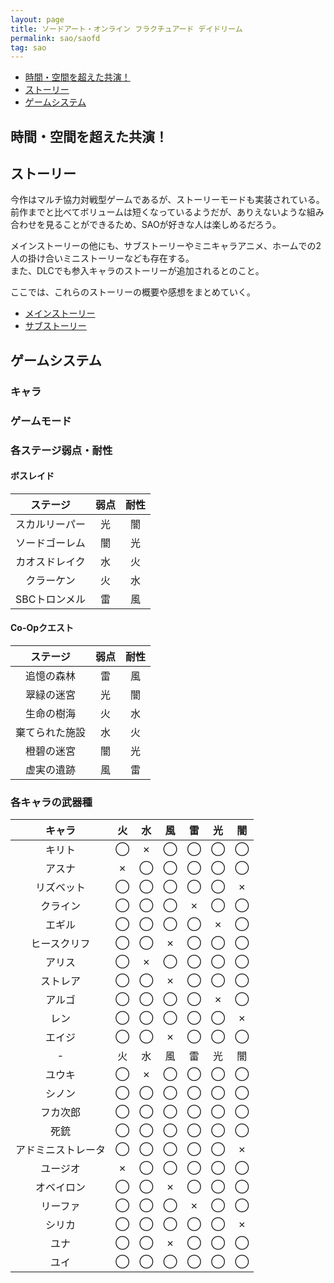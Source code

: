 ```yaml
---
layout: page
title: ソードアート・オンライン フラクチュアード デイドリーム
permalink: sao/saofd
tag: sao
---
```


- [時間・空間を超えた共演！](#時間空間を超えた共演)
- [ストーリー](#ストーリー)
- [ゲームシステム](#ゲームシステム)

## 時間・空間を超えた共演！

## ストーリー

今作はマルチ協力対戦型ゲームであるが、ストーリーモードも実装されている。  
前作までと比べてボリュームは短くなっているようだが、ありえないような組み合わせを見ることができるため、SAOが好きな人は楽しめるだろう。  

メインストーリーの他にも、サブストーリーやミニキャラアニメ、ホームでの2人の掛け合いミニストーリーなども存在する。  
また、DLCでも参入キャラのストーリーが追加されるとのこと。  

ここでは、これらのストーリーの概要や感想をまとめていく。  

- [メインストーリー](./saofd/main-story)
- [サブストーリー](./saofd/sub-story)

## ゲームシステム

### キャラ

### ゲームモード

### 各ステージ弱点・耐性

#### ボスレイド

|ステージ|弱点|耐性|
|:-:|:-:|:-:|
|スカルリーパー|光|闇|
|ソードゴーレム|闇|光|
|カオスドレイク|水|火|
|クラーケン|火|水|
|SBCトロンメル|雷|風|

#### Co-Opクエスト

|ステージ|弱点|耐性|
|:-:|:-:|:-:|
|追憶の森林|雷|風|
|翠緑の迷宮|光|闇|
|生命の樹海|火|水|
|棄てられた施設|水|火|
|橙碧の迷宮|闇|光|
|虚実の遺跡|風|雷|

### 各キャラの武器種

|キャラ|火|水|風|雷|光|闇|
|:-:|:-:|:-:|:-:|:-:|:-:|:-:|
|キリト|◯|✗|◯|◯|◯|◯|
|アスナ|✗|◯|◯|◯|◯|◯|
|リズベット|◯|◯|◯|◯|◯|✗|
|クライン|◯|◯|◯|✗|◯|◯|
|エギル|◯|◯|◯|◯|✗|◯|
|ヒースクリフ|◯|◯|✗|◯|◯|◯|
|アリス|◯|✗|◯|◯|◯|◯|
|ストレア|◯|◯|✗|◯|◯|◯|
|アルゴ|◯|◯|◯|◯|✗|◯|
|レン|◯|◯|◯|◯|◯|✗|
|エイジ|◯|◯|✗|◯|◯|◯|
|-|火|水|風|雷|光|闇|
|ユウキ|◯|✗|◯|◯|◯|◯|
|シノン|◯|◯|◯|◯|◯|◯|
|フカ次郎|◯|◯|◯|◯|◯|◯|
|死銃|◯|◯|◯|◯|◯|◯|
|アドミニストレータ|◯|◯|◯|◯|◯|✗|
|ユージオ|✗|◯|◯|◯|◯|◯|
|オベイロン|◯|◯|✗|◯|◯|◯|
|リーファ|◯|◯|◯|✗|◯|◯|
|シリカ|◯|◯|◯|◯|◯|✗|
|ユナ|◯|◯|✗|◯|◯|◯|
|ユイ|◯|◯|◯|◯|◯|◯|
